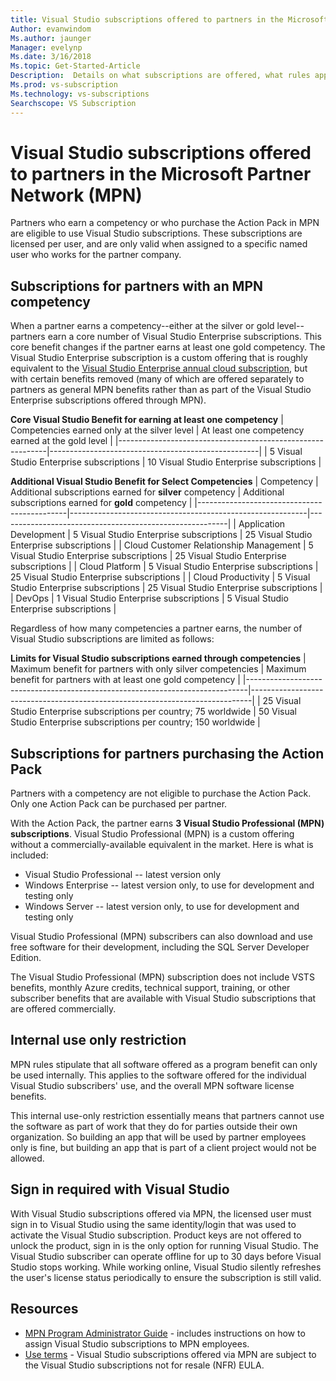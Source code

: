 ```yaml
---
title: Visual Studio subscriptions offered to partners in the Microsoft Partner Network (MPN)
Author: evanwindom
Ms.author: jaunger
Manager: evelynp
Ms.date: 3/16/2018
Ms.topic: Get-Started-Article
Description:  Details on what subscriptions are offered, what rules apply, and how many subscriptions are offered in MPN.
Ms.prod: vs-subscription
Ms.technology: vs-subscriptions
Searchscope: VS Subscription
---
```


# Visual Studio subscriptions offered to partners in the Microsoft Partner Network (MPN)
Partners who earn a competency or who purchase the Action Pack in MPN are eligible to use Visual Studio subscriptions. These subscriptions are licensed per user, and are only valid when 
assigned to a specific named user who works for the partner company. 

## Subscriptions for partners with an MPN competency
When a partner earns a competency--either at the silver or gold level--partners earn a core number of Visual Studio Enterprise subscriptions. This core benefit changes if the partner earns 
at least one gold competency. The Visual Studio Enterprise subscription is a custom offering that is roughly equivalent to the [Visual Studio Enterprise annual cloud subscription](https://www.visualstudio.com/vs/pricing/), 
but with certain benefits removed (many of which are offered separately to partners as general MPN benefits rather than as part of the Visual Studio Enterprise subscriptions offered 
through MPN). 

**Core Visual Studio Benefit for earning at least one competency**
| Competencies earned only at the silver level               | At least one competency earned at the gold level   | 
|------------------------------------------------------------|----------------------------------------------------|
| 5 Visual Studio Enterprise subscriptions                   | 10 Visual Studio Enterprise subscriptions          |

**Additional Visual Studio Benefit for Select Competencies**
| Competency                                  | Additional subscriptions earned for **silver** competency | Additional subscriptions earned for **gold** competency |
|---------------------------------------------|-----------------------------------------------------------|---------------------------------------------------------|
| Application Development                     | 5 Visual Studio Enterprise subscriptions                  | 25 Visual Studio Enterprise subscriptions               |
| Cloud Customer Relationship Management      | 5 Visual Studio Enterprise subscriptions                  | 25 Visual Studio Enterprise subscriptions               |
| Cloud Platform                              | 5 Visual Studio Enterprise subscriptions                  | 25 Visual Studio Enterprise subscriptions               |
| Cloud Productivity                          | 5 Visual Studio Enterprise subscriptions                  | 25 Visual Studio Enterprise subscriptions               |
| DevOps                                      | 1 Visual Studio Enterprise subscriptions                  | 5 Visual Studio Enterprise subscriptions                |

Regardless of how many competencies a partner earns, the number of Visual Studio subscriptions are limited as follows:

**Limits for Visual Studio subscriptions earned through competencies**
| Maximum benefit for partners with only silver competencies                   | Maximum benefit for partners with at least one gold competency               | 
|------------------------------------------------------------------------------|------------------------------------------------------------------------------|
| 25 Visual Studio Enterprise subscriptions per country; 75 worldwide          | 50 Visual Studio Enterprise subscriptions per country; 150 worldwide         |


## Subscriptions for partners purchasing the Action Pack
Partners with a competency are not eligible to purchase the Action Pack. Only one Action Pack can be purchased per partner.

With the Action Pack, the partner earns **3 Visual Studio Professional (MPN) subscriptions**. Visual Studio Professional (MPN) is a custom offering without a commercially-available 
equivalent in the market. Here is what is included:
- Visual Studio Professional -- latest version only
- Windows Enterprise -- latest version only, to use for development and testing only
- Windows Server -- latest version only, to use for development and testing only

Visual Studio Professional (MPN) subscribers can also download and use free software for their development, including the SQL Server Developer Edition.

The Visual Studio Professional (MPN) subscription does not include VSTS benefits, monthly Azure credits, technical support, training, or other subscriber benefits that are available 
with Visual Studio subscriptions that are offered commercially.

## Internal use only restriction
MPN rules stipulate that all software offered as a program benefit can only be used internally. This applies to the software offered for the individual Visual Studio subscribers' use, and the 
overall MPN software license benefits. 

This internal use-only restriction essentially means that partners cannot use the software as part of work that they do for parties outside their own organization. So building an app that will be 
used by partner employees only is fine, but building an app that is part of a client project would not be allowed.

## Sign in required with Visual Studio
With Visual Studio subscriptions offered via MPN, the licensed user must sign in to Visual Studio using the same identity/login that was used to activate the Visual Studio subscription. 
Product keys are not offered to unlock the product, sign in is the only option for running Visual Studio. The Visual Studio subscriber can operate offline for up to 30 days before Visual Studio 
stops working. While working online, Visual Studio silently refreshes the user's license status periodically to ensure the subscription is still valid.

## Resources

- [MPN Program Administrator Guide](https://assets.microsoft.com/en-us/Program-Administrator-Guide-to-Software-and-Online-Services-Benefits_1.pdf) - includes instructions on how to assign 
Visual Studio subscriptions to MPN employees.
- [Use terms](http://www.microsoft.com/useterms/) - Visual Studio subscriptions offered via MPN are subject to the Visual Studio subscriptions not for resale (NFR) EULA.